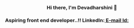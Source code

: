 

<!--
**DevadharshiniSK/DevadharshiniSK** is a ✨ _special_ ✨ repository because its `README.md` (this file) appears on your GitHub profile.

Here are some ideas to get you started:

- 🔭 I’m currently working on ...
- 🌱 I’m currently learning ...
- 👯 I’m looking to collaborate on ...
- 🤔 I’m looking for help with ...
- 💬 Ask me about ...
- 📫 How to reach me: ...
- 😄 Pronouns: ...
- ⚡ Fun fact: ...
-->


<h3 align="center">Hi there, I'm Devadharshini 👋<h3>
 Aspiring front end developer..!!
 LinkedIn:<a href="https://www.linkedin.com/in/devadharshini-s-k-5b60a422a">
 E-mail Id:<a hred="devashanmugaraj43@gmail.com"> 
  
